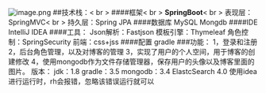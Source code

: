 
![image.png](https://upload-images.jianshu.io/upload_images/13458543-dccf7631da0b3d89.png?imageMogr2/auto-orient/strip%7CimageView2/2/w/1240)
##技术栈：< br >
####框架< br >
**SpringBoot**< br >
表现层：SpringMVC< br >
持久层：Spring JPA
####数据库
MySQL
Mongdb
####IDE
IntelliJ IDEA
####工具：
Json解析：Fastjson
模板引擎：Thymeleaf
角色控制：SpringSecurity
前端：css+jss
####配置
gradle
###功能：
1，登录和注册
2，后台角色管理，以及对博客的管理
3，实现了用户的个人空间，用于博客的创建修改
4，使用mongodb作为文件存储管理器，保存用户的头像以及博客里面的图片。
版本：
jdk：1.8
gradle：3.5
mongodb：3.4
ElastcSearch 4.0
使用idea进行运行时，rh会报错，忽略该错误运行就可以
